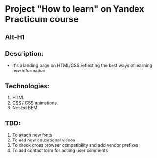 # Project "How to learn" on Yandex Practicum course
Alt-H1
------
## Description:
* It's a landing page on HTML/CSS reflecting the best ways of learning new information

## Technologies:
1. HTML
2. CSS / CSS animations
3. Nested BEM

## TBD:
1. To attach new fonts
2. To add new educational videos
3. To check cross browser compatibility and add vendor prefixes
4. To add contact form for adding user comments
